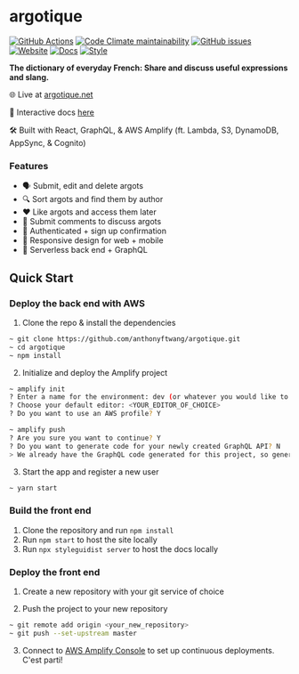 # argotique

[![GitHub Actions](https://img.shields.io/github/workflow/status/anthonyftwang/argotique/app-build-test?logo=github)](https://github.com/anthonyftwang/argotique/actions/workflows/app-build-test.yml)
[![Code Climate maintainability](https://img.shields.io/codeclimate/maintainability/anthonyftwang/argotique?logo=code-climate)](https://codeclimate.com/github/anthonyftwang/argotique/progress/maintainability)
[![GitHub issues](https://img.shields.io/github/issues/anthonyftwang/argotique)](https://github.com/anthonyftwang/argotique/issues)
[![Website](https://img.shields.io/website?url=https%3A%2F%2Fapp.argotique.net)](https://app.argotique.net)
[![Docs](https://img.shields.io/website?down_message=docs&label=view&up_message=docs&url=https%3A%2F%2Fanthonyftwang.github.io%2Fargotique)](https://anthonyftwang.github.io/argotique)
[![Style](https://img.shields.io/badge/code%20style-airbnb-blue)](https://github.com/airbnb/javascript)

**The dictionary of everyday French: Share and discuss useful expressions and slang.**

🌐 Live at [argotique.net](https://www.argotique.net)

📖 Interactive docs [here](https://anthonyftwang.github.io/argotique)

🛠 Built with React, GraphQL, & AWS Amplify (ft. Lambda, S3, DynamoDB, AppSync, & Cognito)

### Features

- 🗣️ Submit, edit and delete argots
- 🔍 Sort argots and find them by author
- ❤️ Like argots and access them later
- 💬 Submit comments to discuss argots
- 👮‍ Authenticated + sign up confirmation
- 📱 Responsive design for web + mobile
- 🚀 Serverless back end + GraphQL

## Quick Start

### Deploy the back end with AWS

1. Clone the repo & install the dependencies

```sh
~ git clone https://github.com/anthonyftwang/argotique.git
~ cd argotique
~ npm install
```

2. Initialize and deploy the Amplify project

```sh
~ amplify init
? Enter a name for the environment: dev (or whatever you would like to call this env)
? Choose your default editor: <YOUR_EDITOR_OF_CHOICE>
? Do you want to use an AWS profile? Y

~ amplify push
? Are you sure you want to continue? Y
? Do you want to generate code for your newly created GraphQL API? N
> We already have the GraphQL code generated for this project, so generating it here is not necessary.
```

3. Start the app and register a new user

```sh
~ yarn start
```

### Build the front end

1. Clone the repository and run `npm install`
2. Run `npm start` to host the site locally
3. Run `npx styleguidist server` to host the docs locally

### Deploy the front end

1. Create a new repository with your git service of choice

2. Push the project to your new repository

```sh
~ git remote add origin <your_new_repository>
~ git push --set-upstream master
```

3. Connect to [AWS Amplify Console](https://console.aws.amazon.com/amplify/home) to set up continuous deployments. C'est parti!
